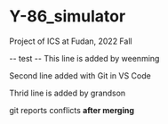 # Y-86_simulator
Project of ICS at Fudan, 2022 Fall



-- test --
This line is added by weenming

Second line added with Git in VS Code

Thrid line is added by grandson

git reports conflicts **after merging**
